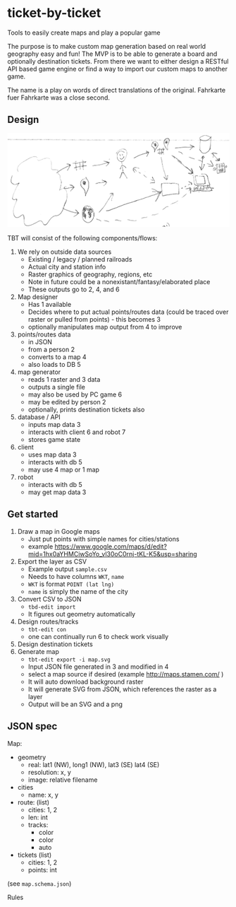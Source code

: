 # ticket-by-ticket
Tools to easily create maps and play a popular game

The purpose is to make custom map generation based on real world geography easy and fun!  The MVP is to be able to generate a board and optionally destination tickets.  From there we want to either design a RESTful API based game engine or find a way to import our custom maps to another game.

The name is a play on words of direct translations of the original. Fahrkarte fuer Fahrkarte was a close second.

## Design

![Design diagram](/design/tbt-design.png)

TBT will consist of the following components/flows:

1. We rely on outside data sources
   - Existing / legacy / planned railroads
   - Actual city and station info
   - Raster graphics of geography, regions, etc
   - Note in future could be a nonexistant/fantasy/elaborated place
   - These outputs go to 2, 4, and 6
2. Map designer
   - Has 1 available
   - Decides where to put actual points/routes data (could be traced over raster or pulled from points) - this becomes 3
   - optionally manipulates map output from 4 to improve
3. points/routes data
   - in JSON
   - from a person 2
   - converts to a map 4
   - also loads to DB 5
4. map generator
   - reads 1 raster and 3 data
   - outputs a single file
   - may also be used by PC game 6
   - may be edited by person 2
   - optionally, prints destination tickets also
5. database / API
   - inputs map data 3
   - interacts with client 6 and robot 7
   - stores game state
6. client
   - uses map data 3
   - interacts with db 5
   - may use 4 map or 1 map
7. robot
   - interacts with db 5
   - may get map data 3

## Get started

1. Draw a map in Google maps
   - Just put points with simple names for cities/stations
   - example https://www.google.com/maps/d/edit?mid=1hx0aYHMCiwSoYo_vl30oC0rnj-tKL-K5&usp=sharing
2. Export the layer as CSV
   - Example output `sample.csv`
   - Needs to have columns `WKT`, `name`
   - `WKT` is format `POINT (lat lng)`
   - `name` is simply the name of the city
3. Convert CSV to JSON
   - `tbd-edit import`
   - It figures out geometry automatically
4. Design routes/tracks
   - `tbt-edit con`
   - one can continually run 6 to check work visually
5. Design destination tickets
6. Generate map
   - `tbt-edit export -i map.svg`
   - Input JSON file generated in 3 and modified in 4
   - select a map source if desired (example http://maps.stamen.com/ )
   - It will auto download background raster
   - It will generate SVG from JSON, which references the raster as a layer
   - Output will be an SVG and a png

## JSON spec

Map:

- geometry
  - real: lat1 (NW), long1 (NW), lat3 (SE) lat4 (SE)
  - resolution: x, y
  - image: relative filename
- cities
  - name: x, y
- route: (list)
  - cities: 1, 2
  - len: int
  - tracks:
    - color
    - color
    - auto
- tickets (list)
  - cities: 1, 2
  - points: int

(see `map.schema.json`)

Rules
